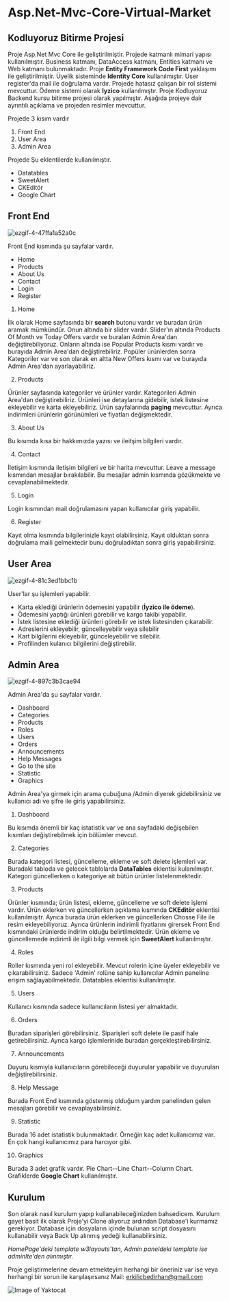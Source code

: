 # Asp.Net-Mvc-Core-Virtual-Market
## Kodluyoruz Bitirme Projesi

 Proje Asp.Net Mvc Core ile geliştirilmiştir. Projede katmanlı mimari yapısı kullanılmıştır. Business katmanı, DataAccess katmanı, Entities katmanı ve Web katmanı bulunmaktadır.
Proje **Entity Framework Code First** yaklaşımı ile geliştirilmiştir. Üyelik sisteminde **Identity Core** kullanılmıştır. User register'da mail ile doğrulama vardır. Projede hatasız çalışan bir rol sistemi mevcuttur. Ödeme sistemi olarak **Iyzico** kullanılmıştır. Proje Kodluyoruz Backend kursu bitirme projesi olarak yapılmıştır. Aşağıda projeye dair ayrıntılı açıklama ve projeden resimler mevcuttur.

Projede 3 kısım vardır 

1. Front End 
2. User Area 
3. Admin Area

Projede Şu eklentilerde kullanılmıştır.

- Datatables
- SweetAlert
- CKEditör
- Google Chart


## Front End

![ezgif-4-47ffa1a52a0c](https://user-images.githubusercontent.com/65186980/113505818-deea9980-9549-11eb-8462-b81a04769b58.gif)

Front End kısmında şu sayfalar vardır.

- Home
- Products
- About Us
- Contact
- Login
- Register

1. Home

İlk olarak Home sayfasında bir **search** butonu vardır ve buradan ürün aramak mümkündür. Onun altında bir slider vardır. Slider'ın altında Products Of Month ve Today Offers vardır ve buraları Admin Area'dan değiştirebiliyoruz. Onların altında ise Popular Products kısmı vardır ve burayıda Admin Area'dan değiştirebiliriz. Popüler ürünlerden sonra Kategoriler var ve son olarak en altta New Offers kısmı var ve burayıda Admin Area'dan ayarlayabiliriz.

2. Products

Ürünler sayfasında kategoriler ve ürünler vardır. Kategorileri Admin Area'dan değiştirebiliriz. Ürünleri ise detaylarına gidebilir, istek listesine ekleyebilir ve karta ekleyebiliriz. Ürün sayfalarında **paging** mevcuttur. Ayrıca indirimleri ürünlerin görünümleri ve fiyatları değişmektedir.

3. About Us

Bu kısımda kısa bir hakkımızda yazısı ve ileitşim bilgileri vardır.

4. Contact

İletişim kısmında iletişim bilgileri ve bir harita mevcuttur. Leave a message kısmından mesajlar bırakılabilir. Bu mesajlar admin kısmında gözükmekte ve cevaplanabilmektedir.

5. Login

Login kısmından mail doğrulamasını yapan kullanıcılar giriş yapabilir.

6. Register

Kayıt olma kısmında bilgilerinizle kayıt olabilirsiniz. Kayıt olduktan sonra doğrulama maili gelmektedir bunu doğruladıktan sonra giriş yapabilirsiniz.

## User Area

![ezgif-4-81c3ed1bbc1b](https://user-images.githubusercontent.com/65186980/113506369-2292d280-954d-11eb-8c57-6f76e063e5b8.gif)

User'lar şu işlemleri yapabilir.

- Karta eklediği ürünlerin ödemesini yapabilir (**İyzico ile ödeme**).
- Ödemesini yaptığı ürünleri görebilir ve kargo takibi yapabilir.
- İstek listesine eklediği ürünleri görebilir ve istek listesinden çıkarabilir.
- Adreslerini ekleyebilir, güncelleyebilir veya silebilir
- Kart bilgilerini ekleyebilir, günceleyebilir ve silebilir.
- Profilinden kulanıcı bilgilerini değiştirebilir.

## Admin Area

![ezgif-4-897c3b3cae94](https://user-images.githubusercontent.com/65186980/113506640-b618d300-954e-11eb-9ea8-da6ed0fcbb6e.gif)

Admin Area'da şu sayfalar vardır.

- Dashboard
- Categories
- Products
- Roles
- Users
- Orders
- Announcements
- Help Messages
- Go to the site
- Statistic
- Graphics

Admin Area'ya girmek için arama çubuğuna /Admin diyerek gidebilirsiniz ve kullanıcı adı ve şifre ile giriş yapabilirsiniz.

1. Dashboard 

Bu kısımda önemli bir kaç istatistik var ve ana sayfadaki değişebilen kısımları değiştirebilmek için bölümler mevcut.

2. Categories

Burada kategori listesi, güncelleme, ekleme ve soft delete işlemleri var. Buradaki tabloda ve gelecek tablolarda  **DataTables** eklentisi kulanılmıştır. Kategori güncellerken o kategoriye ait bütün ürünler listelenmektedir.

3. Products

Ürünler kısmında; ürün listesi, ekleme, güncelleme ve soft delete işlemi vardır. Ürün eklerken ve güncellerken açıklama kısmında **CKEditör** eklentisi kullanılmışıtr. Ayrıca burada ürün eklerken ve güncellerken Chosse File ile resim ekleyebiliyoruz. Ayrıca ürünlerin indirimli fiyatlarını girersek Front End kısmındaki ürünlerde indirim olduğu belirtilmektedir. Ürün ekleme ve güncellemede indirimli ile ilgili bilgi vermek için **SweetAlert** kullanılmıştır.

4. Roles

Roller kısmında yeni rol ekleyebilir. Mevcut rolerin içine üyeler ekleyebilir ve çıkarabilirsiniz. Sadece 'Admin' rolüne sahip kullanıcılar Admin paneline erişim sağlayabilmektedir. Datatables eklentisi kullanılmıştır.

5. Users

Kullanıcı kısmında sadece kullanıcıların listesi yer almaktadır.

6. Orders

Buradan siparişleri görebilirsiniz. Siparişleri soft delete ile pasif hale getirebilirsiniz. Ayrıca kargo işlemlerinide buradan gerçekleştirebilirsiniz.

7. Announcements

Duyuru kısmıyla kullanıcıların görebileceği duyurular yapabilir ve duyuruları değiştirebilirsiniz.

8. Help Message

Burada Front End kısmında göstermiş olduğum yardım panelinden gelen mesajları görebilir ve cevaplayabilirsiniz.

9. Statistic

Burada 16 adet istatistik bulunmaktadır. Örneğin kaç adet kullanıcımız var. En çok hangi kullanıcımız para harcıyor gibi.

10. Graphics

Burada 3 adet grafik vardır. Pie Chart--Line Chart--Column Chart. Grafiklerde **Google Chart** kullanılmıştır.

## Kurulum

Son olarak nasıl kurulum yapıp kullanabileceğinizden bahsedicem. Kurulum gayet basit ilk olarak Proje'yi Clone alıyoruz ardından Database'i kurmamız gerekiyor. Database için dosyaların içinde bulunan script dosyasını kullanabilir veya Back Up alınmış yedeği kullanabilirsiniz.

*HomePage'deki template w3layouts'tan, Admin paneldeki template ise adminlte'den alınmıştır.*

Proje geliştirmelerine devam etmekteyim herhangi bir öneriniz var ise  veya herhangi bir sorun ile karşılaşırsanız 
Mail: erkilicbedirhan@gmail.com

![Image of Yaktocat](https://octodex.github.com/images/yaktocat.png)

